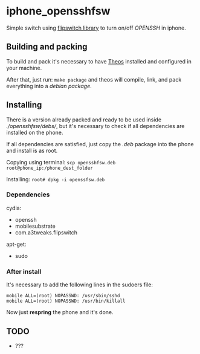 # iphone_opensshfsw

Simple switch using [flipswitch library](https://github.com/a3tweaks/Flipswitch) to turn on/off *OPENSSH* in iphone.

## Building and packing

To build and pack it's necessary to have [Theos](https://github.com/theos/theos) installed and configured in your machine.

After that, just run: `make package` and theos will compile, link, and pack everything into a *debian package*.

## Installing

There is a version already packed and ready to be used inside *./opensshfsw/debs/*, but it's necessary to check if all dependencies are installed on the phone.


If all dependencies are satisfied, just copy the *.deb* package into the phone and install is as root.

Copying using terminal: `scp opensshfsw.deb root@phone_ip:/phone_dest_folder`

Installing: `root# dpkg -i openssfsw.deb`

### Dependencies

cydia:

* openssh
* mobilesubstrate
* com.a3tweaks.flipswitch

apt-get:

* sudo

### After install

It's necessary to add the following lines in the sudoers file:

```
mobile ALL=(root) NOPASSWD: /usr/sbin/sshd
mobile ALL=(root) NOPASSWD: /usr/bin/killall
```

Now just **respring** the phone and it's done.

## TODO

* ???
